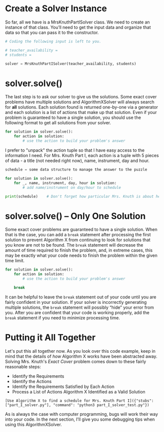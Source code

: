 # Create a Solver Instance

So far, all we have is a MrsKnuthPartISolver class. We need to create an instance of that class. You’ll need to get the input data and organize that data so that you can pass it to the constructor.

```python
# Coding the following input is left to you.

# teacher_availability = 
# students =

solver = MrsKnuthPartISolver(teacher_availability, students)
```

# solver.solve()

The last step is to ask our solver to give us the solutions. Some exact cover problems have multiple solutions and AlgorithmXSolver will always search for __all__ solutions. Each solution found is returned one-by-one via a generator and each solution is a list of actions that make up that solution. Even if your problem is guaranteed to have a single solution, you should use the following format to get all solutions from your solver.

```python
for solution in solver.solve():
    for action in solution:
        # use the action to build your problem's answer
```

I prefer to "unpack" the action tuple so that I have easy access to the information I need. For Mrs. Knuth Part I, each action is a tuple with 5 pieces of data - a title (not needed right now), name, instrument, day and hour.

```python
schedule = some data structure to manage the answer to the puzzle

for solution in solver.solve():
    for _, name, instrument, day, hour in solution:
        # add name/instrument on day/hour to schedule

print(schedule)    # Don't forget how particular Mrs. Knuth is about her schedule formatting.
```

# solver.solve() – Only One Solution

Some exact cover problems are guaranteed to have a single solution. When that is the case, you can add a `break` statement after processing the first solution to prevent Algorithm X from continuing to look for solutions that you know are not to be found. The `break` statement will decrease the amount of time required to finish the problem, and, in extreme cases, this may be exactly what your code needs to finish the problem within the given time limit.

```python
for solution in solver.solve():
    for action in solution:
        # use the action to build your problem's answer

    break
```
It can be helpful to leave the `break` statement out of your code until you are fairly confident in your solution. If your solver is incorrectly generating multiple solutions, the `break` statement will possibly “hide” your error from you. After you are confident that your code is working properly, add the `break` statement if you need to minimize processing time.

# Putting it All Together

Let's put this all together now. As you look over this code example, keep in mind that the details of _how_ Algorithm X works have been abstracted away. Solving Mrs. Knuth's _Exact Cover_ problem comes down to these fairly reasonable steps:

* Identify the Requirements
* Identify the Actions
* Identify the Requirements Satisfied by Each Action
* Process a List of Actions Algorithm X Identified as a Valid Solution

```
[Use Algorithm X to find a schedule for Mrs. Knuth Part I]({"stubs": ["part_I_solver.py"], "command": "python3 part_I_solver_test.py"})
```

As is always the case with computer programming, bugs will work their way into your code. In the next section, I'll give you some debugging tips when using this AlgorithmXSolver.
